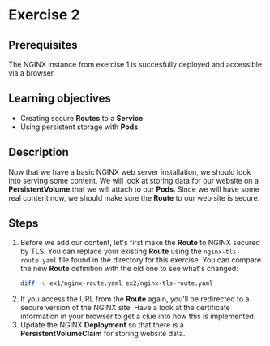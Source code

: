 # Exercise 2

## Prerequisites

The NGINX instance from exercise 1 is succesfully deployed and accessible via a
browser.

## Learning objectives

* Creating secure **Routes** to a **Service**
* Using persistent storage with **Pods**

## Description

Now that we have a basic NGINX web server installation, we should look into
serving some content. We will look at storing data for our website on a
**PersistentVolume** that we will attach to our **Pods**. Since we will have
some real content now, we should make sure the **Route** to our web site is
secure.

## Steps

1. Before we add our content, let's first make the **Route** to NGINX secured by
   TLS. You can replace your existing **Route** using the `nginx-tls-route.yaml`
   file found in the directory for this exercise. You can compare the new
   **Route** definition with the old one to see what's changed:
   ```bash
   diff -u ex1/nginx-route.yaml ex2/nginx-tls-route.yaml
   ```
2. If you access the URL from the **Route** again, you'll be redirected to a
   secure version of the NGINX site. Have a look at the certificate information
   in your browser to get a clue into how this is implemented.
3. Update the NGINX **Deployment** so that there is a **PersistentVolumeClaim**
   for storing website data.
